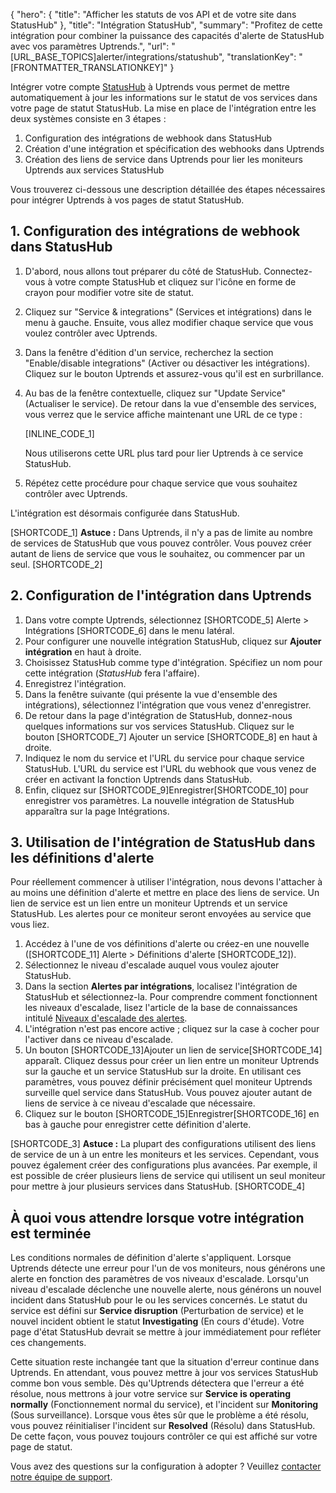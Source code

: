 {
  "hero": {
    "title": "Afficher les statuts de vos API et de votre site dans StatusHub"
  },
  "title": "Intégration StatusHub",
  "summary": "Profitez de cette intégration pour combiner la puissance des capacités d'alerte de StatusHub avec vos paramètres Uptrends.",
  "url": "[URL_BASE_TOPICS]alerter/integrations/statushub",
  "translationKey": "[FRONTMATTER_TRANSLATIONKEY]"
}

Intégrer votre compte [StatusHub]([LINK_URL_1]) à Uptrends vous permet de mettre automatiquement à jour les informations sur le statut de vos services dans votre page de statut StatusHub. La mise en place de l'intégration entre les deux systèmes consiste en 3 étapes :

1. Configuration des intégrations de webhook dans StatusHub
2. Création d'une intégration et spécification des webhooks dans Uptrends
3. Création des liens de service dans Uptrends pour lier les moniteurs Uptrends aux services StatusHub

Vous trouverez ci-dessous une description détaillée des étapes nécessaires pour intégrer Uptrends à vos pages de statut StatusHub.

## 1. Configuration des intégrations de webhook dans StatusHub

1. D'abord, nous allons tout préparer du côté de StatusHub. Connectez-vous à votre compte StatusHub et cliquez sur l'icône en forme de crayon pour modifier votre site de statut.

2. Cliquez sur "Service & integrations" (Services et intégrations) dans le menu à gauche. Ensuite, vous allez modifier chaque service que vous voulez contrôler avec Uptrends.

3. Dans la fenêtre d'édition d'un service, recherchez la section "Enable/disable integrations" (Activer ou désactiver les intégrations). Cliquez sur le bouton Uptrends et assurez-vous qu'il est en surbrillance.

4. Au bas de la fenêtre contextuelle, cliquez sur "Update Service" (Actualiser le service). De retour dans la vue d'ensemble des services, vous verrez que le service affiche maintenant une URL de ce type :

   [INLINE_CODE_1]

   Nous utiliserons cette URL plus tard pour lier Uptrends à ce service StatusHub.

5. Répétez cette procédure pour chaque service que vous souhaitez contrôler avec Uptrends.

L'intégration est désormais configurée dans StatusHub.

[SHORTCODE_1]
**Astuce :** Dans Uptrends, il n'y a pas de limite au nombre de services de StatusHub que vous pouvez contrôler. Vous pouvez créer autant de liens de service que vous le souhaitez, ou commencer par un seul.
[SHORTCODE_2]

## 2. Configuration de l'intégration dans Uptrends

1. Dans votre compte Uptrends, sélectionnez [SHORTCODE_5] Alerte > Intégrations [SHORTCODE_6] dans le menu latéral.
2. Pour configurer une nouvelle intégration StatusHub, cliquez sur **Ajouter intégration** en haut à droite.
3. Choisissez StatusHub comme type d'intégration. Spécifiez un nom pour cette intégration (*StatusHub* fera l'affaire).
4. Enregistrez l'intégration.
5. Dans la fenêtre suivante (qui présente la vue d'ensemble des intégrations), sélectionnez l'intégration que vous venez d'enregistrer.
6. De retour dans la page d'intégration de StatusHub, donnez-nous quelques informations sur vos services StatusHub. Cliquez sur le bouton [SHORTCODE_7] Ajouter un service [SHORTCODE_8] en haut à droite.
7. Indiquez le nom du service et l'URL du service pour chaque service StatusHub. L'URL du service est l'URL du webhook que vous venez de créer en activant la fonction Uptrends dans StatusHub.
8. Enfin, cliquez sur [SHORTCODE_9]Enregistrer[SHORTCODE_10] pour enregistrer vos paramètres. La nouvelle intégration de StatusHub apparaîtra sur la page Intégrations.

## 3. Utilisation de l'intégration de StatusHub dans les définitions d'alerte

Pour réellement commencer à utiliser l'intégration, nous devons l'attacher à au moins une définition d'alerte et mettre en place des liens de service. Un lien de service est un lien entre un moniteur Uptrends et un service StatusHub. Les alertes pour ce moniteur seront envoyées au service que vous liez.

1. Accédez à l'une de vos définitions d'alerte ou créez-en une nouvelle ([SHORTCODE_11] Alerte > Définitions d'alerte [SHORTCODE_12]).
2. Sélectionnez le niveau d'escalade auquel vous voulez ajouter StatusHub.
3. Dans la section **Alertes par intégrations**, localisez l'intégration de StatusHub et sélectionnez-la. Pour comprendre comment fonctionnent les niveaux d'escalade, lisez l'article de la base de connaissances intitulé [Niveaux d'escalade des alertes]([LINK_URL_2]).
4. L'intégration n'est pas encore active ; cliquez sur la case à cocher pour l'activer dans ce niveau d'escalade.
5. Un bouton [SHORTCODE_13]Ajouter un lien de service[SHORTCODE_14] apparaît. Cliquez dessus pour créer un lien entre un moniteur Uptrends sur la gauche et un service StatusHub sur la droite. En utilisant ces paramètres, vous pouvez définir précisément quel moniteur Uptrends surveille quel service dans StatusHub. Vous pouvez ajouter autant de liens de service à ce niveau d'escalade que nécessaire.
6. Cliquez sur le bouton [SHORTCODE_15]Enregistrer[SHORTCODE_16] en bas à gauche pour enregistrer cette définition d'alerte.

[SHORTCODE_3]
**Astuce :** La plupart des configurations utilisent des liens de service de un à un entre les moniteurs et les services. Cependant, vous pouvez également créer des configurations plus avancées. Par exemple, il est possible de créer plusieurs liens de service qui utilisent un seul moniteur pour mettre à jour plusieurs services dans StatusHub.
[SHORTCODE_4]

## À quoi vous attendre lorsque votre intégration est terminée

Les conditions normales de définition d'alerte s'appliquent. Lorsque Uptrends détecte une erreur pour l'un de vos moniteurs, nous générons une alerte en fonction des paramètres de vos niveaux d'escalade. Lorsqu'un niveau d'escalade déclenche une nouvelle alerte, nous générons un nouvel incident dans StatusHub pour le ou les services concernés. Le statut du service est défini sur **Service disruption** (Perturbation de service) et le nouvel incident obtient le statut **Investigating** (En cours d'étude). Votre page d'état StatusHub devrait se mettre à jour immédiatement pour refléter ces changements.

Cette situation reste inchangée tant que la situation d'erreur continue dans Uptrends. En attendant, vous pouvez mettre à jour vos services StatusHub comme bon vous semble. Dès qu'Uptrends détectera que l'erreur a été résolue, nous mettrons à jour votre service sur **Service is operating normally** (Fonctionnement normal du service), et l'incident sur **Monitoring** (Sous surveillance). Lorsque vous êtes sûr que le problème a été résolu, vous pouvez réinitialiser l'incident sur **Resolved** (Résolu) dans StatusHub. De cette façon, vous pouvez toujours contrôler ce qui est affiché sur votre page de statut.

Vous avez des questions sur la configuration à adopter ? Veuillez [contacter notre équipe de support]([LINK_URL_3]).
